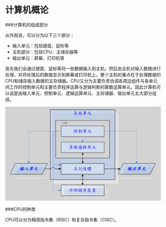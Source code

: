 # 计算机概论


###计算机的组成部分

从外观说，可以分为以下三个部分：
* 输入单元：包括键盘、鼠标等
* 主机部分：包括CPU、主储存器等
* 输出单元：屏幕、打印机等

首先我们会通过键盘、鼠标等将一些数据输入到主机，然后由主机对输入数据进行处理，并将处理后的数据显示到屏幕或打印机上。整个主机的重点在于处理数据的CPU和储存输入数据的主存储器。CPU又分为主要负责协调各周边组件与各单元间工作的控制单元和主要负责程序运算与逻辑判断的算数运算单元。因此计算机可以说是由输入单元、控制单元、逻辑运算单元、主存储器、输出单元五大部分组成。

![五大组件]({N7IH4JILKJ0VZNQ`W0YDPM.png)

###CPU的种类

CPU可以分为精简指令集（RISC）和复杂指令集（CISC）。
